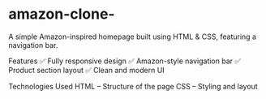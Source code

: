 # amazon-clone- 
A simple Amazon-inspired homepage built using HTML & CSS, featuring a navigation bar.

Features
✅ Fully responsive design
✅ Amazon-style navigation bar
✅ Product section layout
✅ Clean and modern UI

Technologies Used
HTML – Structure of the page
CSS – Styling and layout
